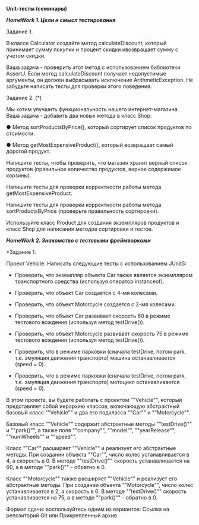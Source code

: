 **Unit-тесты (семинары)**

***HomeWork 1. Цели и смысл тестирования***

Задание 1.

В классе Calculator создайте метод calculateDiscount, который принимает сумму покупки и процент скидки ивозвращает сумму с учетом скидки.

Ваша задача - проверить этот метод с использованием библиотеки AssertJ. Если метод calculateDiscount получает недопустимые аргументы, он должен выбрасывать исключение ArithmeticException.
Не забудьте написать тесты для проверки этого поведения.


Задание 2. (*)

Мы хотим улучшить функциональность нашего интернет-магазина. Ваша задача - добавить два новых метода в класс Shop:

● Метод sortProductsByPrice(), который сортирует список продуктов по стоимости.

● Метод getMostExpensiveProduct(), который возвращает самый дорогой продукт.

Напишите тесты, чтобы проверить, что магазин хранит верный список продуктов (правильное количество продуктов, верное содержимое корзины). 

Напишите тесты для проверки корректности работы метода getMostExpensiveProduct.

Напишите тесты для проверки корректности работы метода sortProductsByPrice (проверьте правильность сортировки).

Используйте класс Product для создания экземпляров продуктов и класс Shop для написания методов сортировки и тестов.


***HomeWork 2. Знакомство с тестовыми фреймворками***

*Задание 1.

Проект Vehicle. Написать следующие тесты с использованием JUnit5:

- Проверить, что экземпляр объекта Car также является экземпляром транспортного средства (используя оператор instanceof).

- Проверить, что объект Car создается с 4-мя колесами.

- Проверить, что объект Motorcycle создается с 2-мя колесами.

- Проверить, что объект Car развивает скорость 60 в режиме тестового вождения (используя метод testDrive()).

- Проверить, что объект Motorcycle развивает скорость 75 в режиме тестового вождения (используя метод testDrive()).

- Проверить, что в режиме парковки (сначала testDrive, потом park, т.е. эмуляция движения транспорта) машина останавливается (speed = 0).

- Проверить, что в режиме парковки (сначала testDrive, потом park, т.е. эмуляция движения транспорта) мотоцикл останавливается (speed = 0).

В этом проекте, вы будете работать с проектом ""Vehicle"", который представляет собой иерархию классов, включающую абстрактный базовый класс ""Vehicle"" и два его подкласса ""Car"" и ""Motorcycle"".

Базовый класс ""Vehicle"" содержит абстрактные методы ""testDrive()"" и ""park()"", а также поля ""company"", ""model"", ""yearRelease"", ""numWheels"" и ""speed"".

Класс ""Car"" расширяет ""Vehicle"" и реализует его абстрактные методы. При создании объекта ""Car"", число колес устанавливается в 4, а скорость в 0. В методе ""testDrive()"" скорость устанавливается на 60, а в методе ""park()"" - обратно в 0.

Класс ""Motorcycle"" также расширяет ""Vehicle"" и реализует его абстрактные методы. При создании объекта ""Motorcycle"", число колес устанавливается в 2, а скорость в 0. В методе ""testDrive()"" скорость устанавливается на 75, а в методе ""park()"" - обратно в 0.

Формат сдачи: воспользуйтесь одним из вариантов: Ссылка на репозиторий Git или Прикрепленный архив